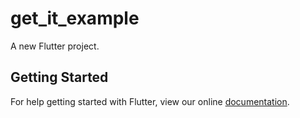 # get_it_example

A new Flutter project.

## Getting Started

For help getting started with Flutter, view our online
[documentation](https://flutter.io/).
